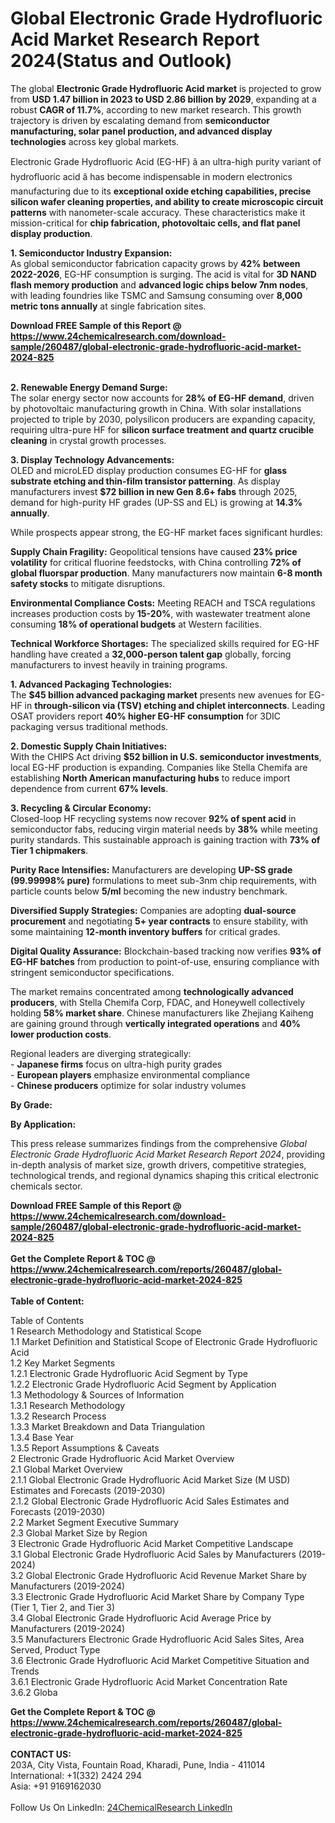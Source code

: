 <h1>Global Electronic Grade Hydrofluoric Acid Market Research Report 2024(Status and Outlook)</h1><p>The global <strong>Electronic Grade Hydrofluoric Acid market</strong> is projected to grow from <strong>USD 1.47 billion in 2023 to USD 2.86 billion by 2029</strong>, expanding at a robust <strong>CAGR of 11.7%</strong>, according to new market research. This growth trajectory is driven by escalating demand from <strong>semiconductor manufacturing, solar panel production, and advanced display technologies</strong> across key global markets.</p><p>Electronic Grade Hydrofluoric Acid (EG-HF) â an ultra-high purity variant of hydrofluoric acid â has become indispensable in modern electronics manufacturing due to its <strong>exceptional oxide etching capabilities, precise silicon wafer cleaning properties, and ability to create microscopic circuit patterns</strong> with nanometer-scale accuracy. These characteristics make it mission-critical for <strong>chip fabrication, photovoltaic cells, and flat panel display production</strong>.</p><p><strong>1. Semiconductor Industry Expansion:</strong><br>
As global semiconductor fabrication capacity grows by <strong>42% between 2022-2026</strong>, EG-HF consumption is surging. The acid is vital for <strong>3D NAND flash memory production</strong> and <strong>advanced logic chips below 7nm nodes</strong>, with leading foundries like TSMC and Samsung consuming over <strong>8,000 metric tons annually</strong> at single fabrication sites.</p><div><b>Download FREE Sample of this Report @ 
            <a href="https://www.24chemicalresearch.com/download-sample/260487/global-electronic-grade-hydrofluoric-acid-market-2024-825">
            https://www.24chemicalresearch.com/download-sample/260487/global-electronic-grade-hydrofluoric-acid-market-2024-825</a></b></div><br><p><strong>2. Renewable Energy Demand Surge:</strong><br>
The solar energy sector now accounts for <strong>28% of EG-HF demand</strong>, driven by photovoltaic manufacturing growth in China. With solar installations projected to triple by 2030, polysilicon producers are expanding capacity, requiring ultra-pure HF for <strong>silicon surface treatment and quartz crucible cleaning</strong> in crystal growth processes.</p><p><strong>3. Display Technology Advancements:</strong><br>
OLED and microLED display production consumes EG-HF for <strong>glass substrate etching and thin-film transistor patterning</strong>. As display manufacturers invest <strong>$72 billion in new Gen 8.6+ fabs</strong> through 2025, demand for high-purity HF grades (UP-SS and EL) is growing at <strong>14.3% annually</strong>.</p><p>While prospects appear strong, the EG-HF market faces significant hurdles:</p><p><strong>Supply Chain Fragility:</strong> Geopolitical tensions have caused <strong>23% price volatility</strong> for critical fluorine feedstocks, with China controlling <strong>72% of global fluorspar production</strong>. Many manufacturers now maintain <strong>6-8 month safety stocks</strong> to mitigate disruptions.</p><p><strong>Environmental Compliance Costs:</strong> Meeting REACH and TSCA regulations increases production costs by <strong>15-20%</strong>, with wastewater treatment alone consuming <strong>18% of operational budgets</strong> at Western facilities.</p><p><strong>Technical Workforce Shortages:</strong> The specialized skills required for EG-HF handling have created a <strong>32,000-person talent gap</strong> globally, forcing manufacturers to invest heavily in training programs.</p><p><strong>1. Advanced Packaging Technologies:</strong><br>
The <strong>$45 billion advanced packaging market</strong> presents new avenues for EG-HF in <strong>through-silicon via (TSV) etching and chiplet interconnects</strong>. Leading OSAT providers report <strong>40% higher EG-HF consumption</strong> for 3DIC packaging versus traditional methods.</p><p><strong>2. Domestic Supply Chain Initiatives:</strong><br>
With the CHIPS Act driving <strong>$52 billion in U.S. semiconductor investments</strong>, local EG-HF production is expanding. Companies like Stella Chemifa are establishing <strong>North American manufacturing hubs</strong> to reduce import dependence from current <strong>67% levels</strong>.</p><p><strong>3. Recycling &amp; Circular Economy:</strong><br>
Closed-loop HF recycling systems now recover <strong>92% of spent acid</strong> in semiconductor fabs, reducing virgin material needs by <strong>38%</strong> while meeting purity standards. This sustainable approach is gaining traction with <strong>73% of Tier 1 chipmakers</strong>.</p><p><strong>Purity Race Intensifies:</strong> Manufacturers are developing <strong>UP-SS grade (99.99998% pure)</strong> formulations to meet sub-3nm chip requirements, with particle counts below <strong>5/ml</strong> becoming the new industry benchmark.</p><p><strong>Diversified Supply Strategies:</strong> Companies are adopting <strong>dual-source procurement</strong> and negotiating <strong>5+ year contracts</strong> to ensure stability, with some maintaining <strong>12-month inventory buffers</strong> for critical grades.</p><p><strong>Digital Quality Assurance:</strong> Blockchain-based tracking now verifies <strong>93% of EG-HF batches</strong> from production to point-of-use, ensuring compliance with stringent semiconductor specifications.</p><p>The market remains concentrated among <strong>technologically advanced producers</strong>, with Stella Chemifa Corp, FDAC, and Honeywell collectively holding <strong>58% market share</strong>. Chinese manufacturers like Zhejiang Kaiheng are gaining ground through <strong>vertically integrated operations</strong> and <strong>40% lower production costs</strong>.</p><p>Regional leaders are diverging strategically:
<br>- <strong>Japanese firms</strong> focus on ultra-high purity grades
<br>- <strong>European players</strong> emphasize environmental compliance
<br>- <strong>Chinese producers</strong> optimize for solar industry volumes</p><p><strong>By Grade:</strong></p><p><strong>By Application:</strong></p><p>This press release summarizes findings from the comprehensive <em>Global Electronic Grade Hydrofluoric Acid Market Research Report 2024</em>, providing in-depth analysis of market size, growth drivers, competitive strategies, technological trends, and regional dynamics shaping this critical electronic chemicals sector.</p><div><b>Download FREE Sample of this Report @ 
            <a href="https://www.24chemicalresearch.com/download-sample/260487/global-electronic-grade-hydrofluoric-acid-market-2024-825">
            https://www.24chemicalresearch.com/download-sample/260487/global-electronic-grade-hydrofluoric-acid-market-2024-825</a></b></div><br><div><b>Get the Complete Report & TOC @ 
            <a href="https://www.24chemicalresearch.com/reports/260487/global-electronic-grade-hydrofluoric-acid-market-2024-825">
            https://www.24chemicalresearch.com/reports/260487/global-electronic-grade-hydrofluoric-acid-market-2024-825</a></b></div><br>
            <b>Table of Content:</b><p>Table of Contents<br />
1 Research Methodology and Statistical Scope<br />
1.1 Market Definition and Statistical Scope of Electronic Grade Hydrofluoric Acid<br />
1.2 Key Market Segments<br />
1.2.1 Electronic Grade Hydrofluoric Acid Segment by Type<br />
1.2.2 Electronic Grade Hydrofluoric Acid Segment by Application<br />
1.3 Methodology & Sources of Information<br />
1.3.1 Research Methodology<br />
1.3.2 Research Process<br />
1.3.3 Market Breakdown and Data Triangulation<br />
1.3.4 Base Year<br />
1.3.5 Report Assumptions & Caveats<br />
2 Electronic Grade Hydrofluoric Acid Market Overview<br />
2.1 Global Market Overview<br />
2.1.1 Global Electronic Grade Hydrofluoric Acid Market Size (M USD) Estimates and Forecasts (2019-2030)<br />
2.1.2 Global Electronic Grade Hydrofluoric Acid Sales Estimates and Forecasts (2019-2030)<br />
2.2 Market Segment Executive Summary<br />
2.3 Global Market Size by Region<br />
3 Electronic Grade Hydrofluoric Acid Market Competitive Landscape<br />
3.1 Global Electronic Grade Hydrofluoric Acid Sales by Manufacturers (2019-2024)<br />
3.2 Global Electronic Grade Hydrofluoric Acid Revenue Market Share by Manufacturers (2019-2024)<br />
3.3 Electronic Grade Hydrofluoric Acid Market Share by Company Type (Tier 1, Tier 2, and Tier 3)<br />
3.4 Global Electronic Grade Hydrofluoric Acid Average Price by Manufacturers (2019-2024)<br />
3.5 Manufacturers Electronic Grade Hydrofluoric Acid Sales Sites, Area Served, Product Type<br />
3.6 Electronic Grade Hydrofluoric Acid Market Competitive Situation and Trends<br />
3.6.1 Electronic Grade Hydrofluoric Acid Market Concentration Rate<br />
3.6.2 Globa</p><div><b>Get the Complete Report & TOC @ 
            <a href="https://www.24chemicalresearch.com/reports/260487/global-electronic-grade-hydrofluoric-acid-market-2024-825">
            https://www.24chemicalresearch.com/reports/260487/global-electronic-grade-hydrofluoric-acid-market-2024-825</a></b></div><br><b>CONTACT US:</b><br>
            203A, City Vista, Fountain Road, Kharadi, Pune, India - 411014<br>
            International: +1(332) 2424 294<br>
            Asia: +91 9169162030 <br><br>
            Follow Us On LinkedIn: <a href="https://www.linkedin.com/company/24chemicalresearch/">24ChemicalResearch LinkedIn</a>